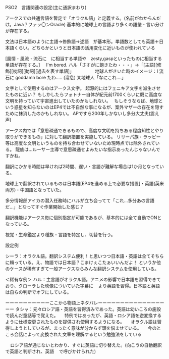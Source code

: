 
PSO2　言語関連の設定(主に通訳まわり)

アークスでの共通言語を暫定で「オラクル語」と定義する。(名前がわからんだけ。Java？ファッ〇ンOracle)
基本的に地球上の言語より多くの語彙・言い分けが存在する。

文法は日本語のように主語->修飾語->述語　が基本形。単語数としても英語＋日本語くらい。どちらかというと日本語の活用変化に近いものが使われている

[風情・風流・流石に　に相当する単語や　zesty,gaspといったものに相当する単語が存在する。]
    I'm bored.
ハル「さすがに飽きたわ・・・」->「[主語][修飾][枕詞][動詞][過去を表す単語]」
                地球人がきいた時のイメージ：I 流石に goddamn bore たわ..... (溜息)
某地球人「なにこれ‥‥」


文字として使用するのはアークス文字。
起源的にはフェニキア文字を派生させたものに近い？
もしかしたらフォトナー自体が紀元前1700くらいに既に高度な文明を持っていて宇宙進出していたのかもしれない。　
もしそうならば、地球という惑星を知らないのはEP4では不自然な事になるが、案外マザーの存在を隠すために抹消したのかもしれない。
APですら200年しかないし多分大丈夫(震え声)


アークス内では「意思疎通できるもので、高度な文明を持ちある程度知性とやり取りができるもの」に対して翻訳措置を実施している。
リリーパ族・ラッピー等は高度な文明というものを持ち合わせていないため現時点では除外されている。
龍族は…ルーサー主導で意思疎通せよみたいな指示あったんじゃないんですかね。

翻訳にかかる時間は早ければ2時間、遅い・言語が難解な場合は1か月となっている。

地球上で翻訳されているものは日本語[EP4を進める上で必要な措置]・英語(英米両方)・中国語となっていた。

多分情報部アイカの潜入任務時にハルが立ち会ってて「これ…多分あの言語だ…」となってすぐ作業開始した感じ？


翻訳機能はアークス毎に個別指定が可能であるが、基本的には全て自動でONとなっている。

視覚・生命鑑定より種族・言語を特定し、切替を行う。

設定例

シーラ：オラクル語。翻訳システム便利！と思いつつ日本語・英語は全てそちらに頼っている。え、物語では日本語？こまけぇこたぁいいんだよ！
というか他のケースが稀有すぎて一般アークスならみんな翻訳システムを使用している。

＜稀有な例＞
ハル：主言語がオラクル語。アニメの影響で日本語を習得できており、クローラした映像についていた字幕に    より英語を習得。日本語と英語は自らの判断でオフにしている。


ーーーーーーーーーーここから物語上ネタバレーーーーーーーーーーーーーーーーー
タシャ：元々ロシア語・英語を習得済みであった。英語は幼いころの施設で読んだ童話等で覚えた。
    特例ではあったが、英語・ロシア語を逆変換するように仕様変更されたものを提供され使用するようになる。
    オラクル語は習得しようとしているが、まったく意味が分からず頭を悩ませている。
    今のところ会話によって変換された文章を理解するという勉強法をしている

    ロシア語が通じないとわかり、すぐに英語に切り替えた。(向こうの自動翻訳で英語と判断され、英語    で呼びかけられた)
